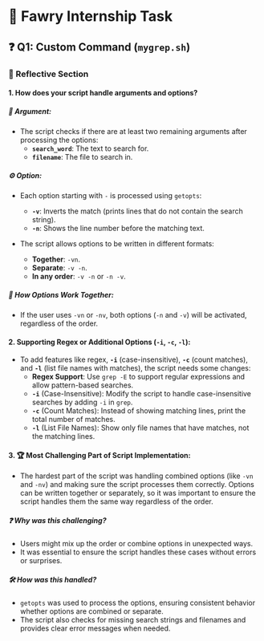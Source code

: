 # 🚀 Fawry Internship Task 

## ❓ Q1: Custom Command (`mygrep.sh`)

### 📝 Reflective Section

#### 1. How does your script handle arguments and options?

##### 🎯 **Argument:**
- The script checks if there are at least two remaining arguments after processing the options:
  - **`search_word`**: The text to search for.
  - **`filename`**: The file to search in.

##### ⚙️ **Option:**
- Each option starting with `-` is processed using `getopts`:
  - **`-v`**: Inverts the match (prints lines that do not contain the search string).
  - **`-n`**: Shows the line number before the matching text.
  
- The script allows options to be written in different formats:
  - **Together**: `-vn`.
  - **Separate**: `-v -n`.
  - **In any order**: `-v -n` or `-n -v`.

##### 🔄 **How Options Work Together:**
- If the user uses `-vn` or `-nv`, both options (`-n` and `-v`) will be activated, regardless of the order.

#### 2. Supporting Regex or Additional Options (`-i`, `-c`, `-l`):

- To add features like regex, **`-i`** (case-insensitive), **`-c`** (count matches), and **`-l`** (list file names with matches), the script needs some changes:
  - **Regex Support**: Use `grep -E` to support regular expressions and allow pattern-based searches.
  - **`-i`** (Case-Insensitive): Modify the script to handle case-insensitive searches by adding `-i` in `grep`.
  - **`-c`** (Count Matches): Instead of showing matching lines, print the total number of matches.
  - **`-l`** (List File Names): Show only file names that have matches, not the matching lines.

#### 3. 🏆 Most Challenging Part of Script Implementation:

- The hardest part of the script was handling combined options (like `-vn` and `-nv`) and making sure the script processes them correctly. Options can be written together or separately, so it was important to ensure the script handles them the same way regardless of the order.

##### ❓ **Why was this challenging?**
- Users might mix up the order or combine options in unexpected ways.
- It was essential to ensure the script handles these cases without errors or surprises.

##### 🛠️ **How was this handled?**
- `getopts` was used to process the options, ensuring consistent behavior whether options are combined or separate.
- The script also checks for missing search strings and filenames and provides clear error messages when needed.



